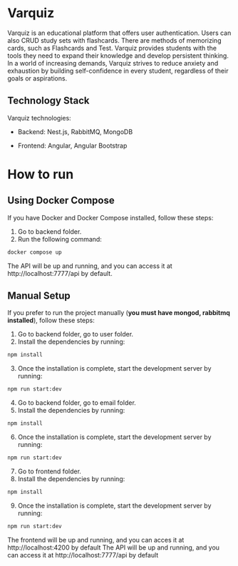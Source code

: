 # Varquiz

Varquiz is an educational platform that offers user authentication. Users can also CRUD study sets with flashcards. There are methods of memorizing cards, such as Flashcards and Test. Varquiz provides students with the tools they need to expand their knowledge and develop persistent thinking. In a world of increasing demands, Varquiz strives to reduce anxiety and exhaustion by building self-confidence in every student, regardless of their goals or aspirations.

## Technology Stack

Varquiz technologies:

 - Backend: Nest.js, RabbitMQ, MongoDB
       
 - Frontend: Angular, Angular Bootstrap

# How to run

## Using Docker Compose

If you have Docker and Docker Compose installed, follow these steps:
1. Go to backend folder.
2. Run the following command:
```bash
docker compose up
```

The API will be up and running, and you can access it at http://localhost:7777/api by default.

## Manual Setup

If you prefer to run the project manually (**you must have mongod, rabbitmq installed**), follow these steps:

1. Go to backend folder, go to user folder.
2. Install the dependencies by running:
 ```bash
 npm install
 ```
3. Once the installation is complete, start the development server by running:
```bash
npm run start:dev
```
4. Go to backend folder, go to email folder.
5. Install the dependencies by running:
 ```bash
 npm install
 ```
6. Once the installation is complete, start the development server by running:
```bash
npm run start:dev
```
7. Go to frontend folder.
8. Install the dependencies by running:
 ```bash
 npm install
 ```
9. Once the installation is complete, start the development server by running:
```bash
npm run start:dev
```

The frontend will be up and running, and you can acces it at http://localhost:4200 by default
The API will be up and running, and you can access it at http://localhost:7777/api by default
